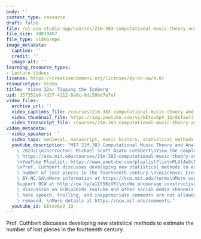 ```yaml
---
body: ''
content_type: resource
draft: false
file: /ol-ocw-studio-app/courses/21m-383-computational-music-theory-and-analysis-spring-2023/21m283_video_32a_360p_16_9.mp4
file_size: 30839467
file_type: video/mp4
image_metadata:
  caption: ''
  credit: ''
  image-alt: ''
learning_resource_types:
- Lecture Videos
license: https://creativecommons.org/licenses/by-nc-sa/4.0/
resourcetype: Video
title: 'Video 32a: Tipping the Iceberg'
uid: 357352e6-fd57-4212-8a8c-9dc58bd7e7ef
video_files:
  archive_url: ''
  video_captions_file: /courses/21m-383-computational-music-theory-and-analysis-spring-2023/1Tu-m4SUiW7plP59vDJUQu7dT-XAfIQb1_transcript.webvtt
  video_thumbnail_file: https://img.youtube.com/vi/kEtov6pV_1Q/default.jpg
  video_transcript_file: /courses/21m-383-computational-music-theory-and-analysis-spring-2023/1Tu-m4SUiW7plP59vDJUQu7dT-XAfIQb1_transcript.pdf
video_metadata:
  video_speakers: ''
  video_tags: medieval, manuscript, music history, statistical methods
  youtube_description: "MIT 21M.383 Computational Music Theory and Analysis Spring\
    \ 2023\L\nInstructor: Michael Scott Asato Cuthbert\nView the complete course:\
    \ https://ocw.mit.edu/courses/21m-383-computational-music-theory-and-analysis-spring-2023/\L\
    \nYouTube Playlist: https://www.youtube.com/playlist?list=PLUl4u3cNGP62vSB2sI0W8lQFKsmS2-A6R\n\
    \nProf. Cuthbert discusses developing new statistical methods to estimate the\
    \ number of lost pieces in the fourteenth century.\n\nLicense: Creative Commons\
    \ BY-NC-SA\nMore information at https://ocw.mit.edu/terms\nMore courses at https://ocw.mit.edu\n\
    Support OCW at http://ow.ly/a1If50zVRl\n\nWe encourage constructive comments and\
    \ discussion on OCW\u2019s YouTube and other social media channels. Personal attacks,\
    \ hate speech, trolling, and inappropriate comments are not allowed and may be\
    \ removed. \nMore details at https://ocw.mit.edu/comments."
  youtube_id: kEtov6pV_1Q
---
```

Prof. Cuthbert discusses developing new statistical methods to estimate the number of lost pieces in the fourteenth century.